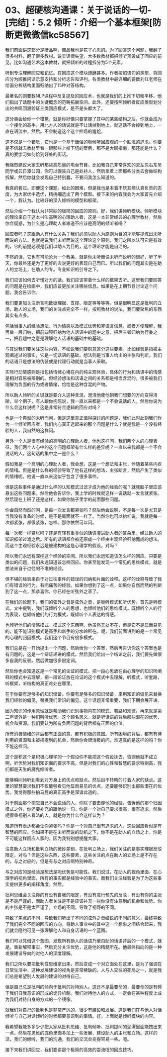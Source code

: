 # 03、超硬核沟通课：关于说话的一切-[完结]：5.2 倾听：介绍一个基本框架[防断更微微信kc58567]

我们前面讲这部分是赠品啊，赠品我也是花了心思的。为了回答这个问题，我翻了很多材料，翻了很多教材。说实话很失望，大多数教材都把倾听预设成了回应的前见。比如沟通艺术这本教材，就把倾听的过程拆分为5个元素。

听到专注理解回应和记忆。在回应这个模块琢磨甚多。作者按照语句的类型，将回应分为顺推问话示意支持和分析忠告和评判。各类教材中最详细的要数刘红老师在绘画分析结构里面归纳出了15种对答结构。

最著名的则要数NLP课程中反复提及的回应术，也就是我们的上推下切和平移，他们指出了话题中的关键概念的范畴拓展空间。此外，还要按照倾听者反应类型划分出的共鸣回溯验证三类回应模式，是不是头都大了。

这分类会给你一个错觉，就是你好像只要掌握了其中的某些结构之后，你就会成为一个接化的高手，用北方人的话说就是不让话掉到地上。就这话不会掉到地上，一直在语流中，然后。不会制造这个这个控场的尴尬。

这不仅是一个错觉，它也是一个基于庸俗的呃倾听回应观的一个肤浅的追求。你要是不信就去教材里看一眼那些上推下切的案例，那不是大聊指南，那还能是什么？真的要学习如何恰到好处的街话。

我强烈建议大家去听那些高质量的电台节目。比如我自己非常喜欢的忽左忽右东吴同学或云日潭公园，你可以假装自己是处持人，然后拿着上面那些分类去套做结构拆解，然后你就会发现自己特别蠢，不要问我怎么知道的。

我真的套过。即便这个课题。如此的困难，但是我也是本着不厌其烦认真负责的态度，为大家优中选优，精挑细选出了两个模型。接下来的内容我会为大家首先介绍一个，我认为。比较好的深入倾听的模型和框架。

然后介绍一个我认为非常妙的极简的回应的原则。好，我们讲倾听模块。倾听模块的理论来自于这本书叫高明的心理助人者，这是一本非常经典的心理学教材，然后你会疑惑，为什么是心理助人者难道不应该是高明的倾听者吗？

回应者吗？这跟助人有什么关系？我们必须以助人为原则为目的才能够提炼出未听而说的方法。也就是说我们未听而说这个理论这个原则，我们之所以认可它是有效的，它的前提必须是我们以助人为目的，这个理论才能是自洽的。

不然的话，它也有可能沦为一个教条，就是你未听而说未听而说听的很好，听了半天，你最终还是为了更好的去说更好的表现自己而已。所以我们的问题其实是在助人的立场上，在助人的专。专业知识的引导之下。

我们应该如何去听懂对方的话。我们应该带着什么样的框架去听。这里我们要回答的问题是在绘画中，我们应该更加关注哪些信息。如果是在上期节目讨论这个问题，我会告诉你。

我们要更加关注断言呃数据理据、支撑、限定等等等等。但是很明显这是批判的立场，助人的立场，我们的关注点完全不一样。按照教材的说法，我们要聚焦的东西其实有点多。

包括当事人的经验想法、行为情感以及模式优势和非语言信息，或者方便理解，我再做一层归纳，把前四项归纳为他人话语中的题中之意，把后三者归纳为行委之一，把我题中之意是理解他人话语的基础中的基础。

与其说我们要关注这些内容，不如说我们要刻意区分这些要素。比如经验是指被主观阐述过的事实，它是一切话语的基础。想法则是当事人给出的主张和判断。我们的话语只是想法的伪装或是代理行动就是当事人采取。

实际行动情感则是指包括情绪心境在内的纯主观体验，具体的行为和话语中的情感是相对容易被辨别的。但经验想法和话语之间的关系都是相当含混的，很多被我们理解为负面的行为或者情绪，恰恰是这种含混的产物。

所以助人倾听的关键就是要介入这种含混，澄清他使他朝我们想要的方向变得清晰，举个例子，有人跟你抱怨说，我一直以来都是一个不会说话的人。然后你说为什么会这样说呢？这是非常符合逻辑的回应对吗？

也是一个典型的未听而问，但是这里真正值得探讨的问题是，我们此时此刻我们作为一个倾听回应者，我们内心真正选起来的那个问题是什么？就是我是一个没有经验的人，我自然的这样问。

另外一个人是很有经验的高明的心理助人者，他也这样问，我们两个人的心理表征，我们两个人心中的这个问题框架有什么样的差异呢？一直以来我都是一个不会说话的人，这句话的集中之一是什么？

假如我是一个高明的心理助人者，我会想，这是一个想法和主张，伴随着某些内疚的情绪。但是是什么样的经验导致了他有这样的想法，主张断言，然后产生了类似的情绪呢。他说一直以来这似乎包含了很多事件。

但是这些事件是通过什么样的认知模式过滤才成为他的经验的呢？就我脑子里应该悬出这些问题来。然后他会告诉你，我上学的时候就这样一说话就一发言就紧张。然后现在上班了还是这样，如果你脑子里学的前面那些问题。

你会自然而然的问，是每一次发言都紧张吗？然后他会说啊，不是每一次是尤其是当我没有准备的时候，是不是局面就不一样了。当然你也可以抬杠说，我就是每一次都紧张，都很紧张，怎样。那你依然可以问。

每一次都一样紧张吗？还是有轻有重类似的话语灌进助人者的耳朵里，经过助人的知识框架过滤之后。所有的话语都会被还原成一个经由主观经验归纳而成的想法。而这个主观经验永远是被建构的这是心理学的假设，对吗？

所以我们永远有深挖这个经验的空间。所以我们永远知道该怎么样的回应。只要是类似的问题，我们永远知道该怎样回应。你甚至能发现一个常见的思维模式，就是想法来自于过往的不堪的经验。

但不堪的经验来自于对过往事件的错误的归纳和片面的诠释。这样的诠释导致了我们有错误的行为，有呃痛苦的经验。如果你想到了这一点，如果你自然而然的判断到了这一点，那恭喜你，你已经在听弦外之音了。

在我们的论题下，我们的弦外之音是弦外之音，是呃听模式和听优势。首先是听模式。文中提到，我们既倾听个人的思想，也倾听他们的思维模式。既倾听个人的行为表现，也倾听他们的行为模式，既倾听个人表达的情感。

也倾听他们的情感模式。模式这个东西啊，他虽然无处不在，但是它不是显而易见的，能不能识别模式是高手和新手的分水岭所在。呃，我们前面讲到的是一个常见的心理的归因模式。我们这个节目有很多模式。

我们总是在一开始提出一个问题，然后给你一个答案，然后再告诉你这个答案也是有问题的，这是一个辩证递进的模式。然后我们给出一个结论之前，我们要先做很多自我的反驳。然后做加很多限定词。

然后你也会知道这是一个常见的论证的模式，把一段心思放在由心理学的知识所阐释的模式中去理解，把一段论证放在论证的这个模式中去理解，听模式，听套路，听框架，听结构的真正难处在哪里。

在于你要有足够多的知识储备。你要有足够多的知识储备，来用知识的偏见来替换我们经验的偏见，替换我们常识的偏见。这个话题非常重要，我们下期会展开讲。

因为知识的作用原理就是帮助我们识别事物内在的模式、套路和规律。再来就是第二声贤外是一种们叫听优势。这个顾名思义，就是听话语的背后那些潜在的优势、机会和资源。我们要认为所有负面问题的背后都有正面的价值。

所有消极情绪的背后都有正面的意，都有积极的意图。所有困境的背后，都有有待利用的资源和未被捕捉到的机会，然后你会很消极的问，难道真的是这样的吗？你不能这样问。

这个是积这个是积极心理学的一个假设你不能把这个假设抹去，否则他就不成立啊，听优势对我们知识面的要求不高，但是对我们的心性和智慧的要求特别高，我们都是天生的魔鬼倾听者。

能够瞬间倾听到看到对方身上的优点和缺点。然后目不转睛的盯着人家的缺点。这里的智慧要求我们不仅能够看见他显而易见的优点，还要能够识别出那些潜在的优势。我觉得那些拍马屁的真正高手是深谙此道的。

对于前面那个抱怨自己不会说话的人，你除了要击穿他的经验，告诉他的那个归因模式之外，你还要补充的跟他说一句。你是一个对自己要求很高，很有追求，然后呃很重视别人看法的人，就是你为什么会这样认为？

难道所有表达都会让你紧张吗？你是一个对自己很有追求的人，这些回应看似是有智慧的回应。你如果不是在未听而说的动机之下，你不是在助人的立场之上，你是不可能这样回应人家的。因为我特别想提醒大家。

注意助人立场和批判立场的微妙差别，在批判立场上，我们关注的是事实理据反驳限定，对吗？但是这些东西，这些要素，这些关注的点在助人的立场上是不存在的，与之对应的，但是有与之对应啊特别神奇。

与之对应的是经验是想法是呃优势是可能性。我们说过，在助人的视角里面，在心理学的视角里面，所有的事实都是经验中的事实。而我们关注经验是为了为这些事实提供更多的阐释角度。然后。

批判思维会关注你的有没有自我的限定，有没有进行预先的反驳，有没有你的主张是不是严谨的，而助人者关注是不是应该补充一些你没有注意到的机会和优势。你的主张是不是太严谨了。立场的不同，导致了视野的不同。

导致了焦点的不同，导致我们听出了不同的弦外之音结说的不同的意义，最终导致了我们完全不同的回应的方向，将助人事业中的其中这一个想象之间结合起来，我们就会隐约可见一张理解他人和自身话语的一个蓝图。

我们可以凭借这个蓝图，发现所有助人的话语乃至自助的话语背后的一个模式，就是。重新解释事实，然后充分关注优势，这是他的精髓所在。他最终指向的是一种发展建设导向的对他人的深度理解。

我们之所以要把批判性思维拿出来，然后变成一个对立面处在这里，是为了强调在日常生活中，这种发展建设的视角是非常稀缺的。人与人交往的死局之一，就是我们总是希望别人发展的建设的对待自己。

但是自己总是批判的倾向于批判的对待别人。这还不是最要命的，最要命的是有碍于我们自我意识的形成的诡异机制。我们对待他人的方式，一定会在某种程度上成为我们对待自身的方式的一个镜像。

就我们对自己的批判也是非常严厉的，很少有建设和发展。这是我们在与他人对话倾听与自己对话倾听的时候都要意识到的事情。好，上面就是倾听模块的内容。

我希望我能多多少少把大家从批判思维、批判倾听、批判提问的泥潭里面能拽出来一点。然后在思维的底色里面多加上一些发展、建设助人的主张和立场。这样的话，我们的倾听，我们的沟通，我们的交流会变得容易一些。呃。

接下来我们讲回应，我们要讲那个极简的高效的耍流氓的回应技巧。
